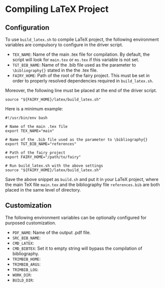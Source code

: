 # Compiling LaTeX Project #

## Configuration ##

To use `build_latex.sh` to compile LaTeX project, the following environment variables are compulsory to configure in the driver script. 

- `TEX_NAME`: Name of the main .tex file for compilation. By default, the script will look for `main.tex` or `ms.tex` if this variable is not set. 
- `TGT_BIB_NAME`: Name of the .bib file used as the parameter to `\bibliography{}` stated in the the .tex file. 
- `FAIRY_HOME`: Path of the root of the fairy project. This must be set in order to properly resolved dependencies required in `build_latex.sh`. 

Moreover, the following line must be placed at the end of the driver script. 

    source "${FAIRY_HOME}/latex/build_latex.sh"

Here is a minimum example: 

    #!/usr/bin/env bash
    
    # Name of the main .tex file
    export TEX_NAME="main"
    
    # Name of the .bib file used as the parameter to \bibliography{}
    export TGT_BIB_NAME="references"
    
    # Path of the fairy project
    export FAIRY_HOME="/path/to/fairy"
    
    # Run build_latex.sh with the above settings
    source "${FAIRY_HOME}/latex/build_latex.sh"

Save the above snippet as `build.sh` and put it in your LaTeX project, where the main TeX file `main.tex` and the bibliography file `references.bib` are both placed in the same level of directory. 

## Customization ##

The following environment variables can be optionally configured for purposed customization. 

- `PDF_NAME`: Name of the output .pdf file.
- `SRC_BIB_NAME`: 
- `CMD_LATEX`:
- `CMD_BIBTEX`: Set it to empty string will bypass the compilation of bibliography. 
- `TRIMBIB_HOME`:
- `TRIMBIB_ARGS`:
- `TRIMBIB_LOG`:
- `WORK_DIR`:
- `BUILD_DIR`:

